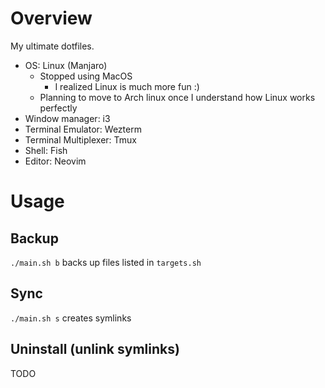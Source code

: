 # Overview

My ultimate dotfiles.

- OS: Linux (Manjaro)
	- Stopped using MacOS
		- I realized Linux is much more fun :)
	- Planning to move to Arch linux once I understand how Linux works perfectly
- Window manager: i3
- Terminal Emulator: Wezterm
- Terminal Multiplexer: Tmux
- Shell: Fish
- Editor: Neovim

# Usage

## Backup

`./main.sh b` backs up files listed in `targets.sh`

## Sync

`./main.sh s` creates symlinks

## Uninstall (unlink symlinks)

TODO
